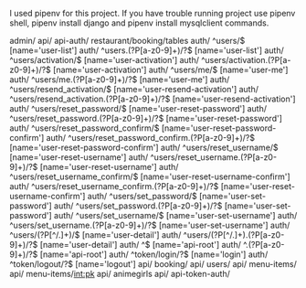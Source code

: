I used pipenv for this project. If you have trouble running project use pipenv shell, pipenv install django and pipenv install mysqlclient commands.



admin/
api/
api-auth/
restaurant/booking/tables
auth/ ^users/$ [name='user-list']
auth/ ^users\.(?P<format>[a-z0-9]+)/?$ [name='user-list']
auth/ ^users/activation/$ [name='user-activation']
auth/ ^users/activation\.(?P<format>[a-z0-9]+)/?$ [name='user-activation']
auth/ ^users/me/$ [name='user-me']
auth/ ^users/me\.(?P<format>[a-z0-9]+)/?$ [name='user-me']
auth/ ^users/resend_activation/$ [name='user-resend-activation']
auth/ ^users/resend_activation\.(?P<format>[a-z0-9]+)/?$ [name='user-resend-activation']
auth/ ^users/reset_password/$ [name='user-reset-password']
auth/ ^users/reset_password\.(?P<format>[a-z0-9]+)/?$ [name='user-reset-password']
auth/ ^users/reset_password_confirm/$ [name='user-reset-password-confirm']
auth/ ^users/reset_password_confirm\.(?P<format>[a-z0-9]+)/?$ [name='user-reset-password-confirm']
auth/ ^users/reset_username/$ [name='user-reset-username']
auth/ ^users/reset_username\.(?P<format>[a-z0-9]+)/?$ [name='user-reset-username']
auth/ ^users/reset_username_confirm/$ [name='user-reset-username-confirm']
auth/ ^users/reset_username_confirm\.(?P<format>[a-z0-9]+)/?$ [name='user-reset-username-confirm']
auth/ ^users/set_password/$ [name='user-set-password']
auth/ ^users/set_password\.(?P<format>[a-z0-9]+)/?$ [name='user-set-password']
auth/ ^users/set_username/$ [name='user-set-username']
auth/ ^users/set_username\.(?P<format>[a-z0-9]+)/?$ [name='user-set-username']
auth/ ^users/(?P<username>[^/.]+)/$ [name='user-detail']
auth/ ^users/(?P<username>[^/.]+)\.(?P<format>[a-z0-9]+)/?$ [name='user-detail']
auth/ ^$ [name='api-root']
auth/ ^\.(?P<format>[a-z0-9]+)/?$ [name='api-root']
auth/ ^token/login/?$ [name='login']
auth/ ^token/logout/?$ [name='logout']
api/ booking/
api/ users/
api/ menu-items/
api/ menu-items/<int:pk>
api/ animegirls
api/ api-token-auth/
